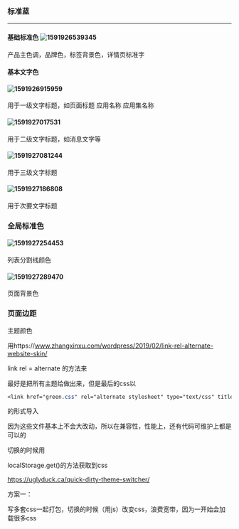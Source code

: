 ### 标准蓝

------

#### 基础标准色	![1591926539345](C:\Users\Administrator\AppData\Roaming\Typora\typora-user-images\1591926539345.png)

  产品主色调，品牌色，标签背景色，详情页标准字

#### 基本文字色	  

####  ![1591926915959](C:\Users\Administrator\AppData\Roaming\Typora\typora-user-images\1591926915959.png)

用于一级文字标题，如页面标题	应用名称	应用集名称

#### ![1591927017531](C:\Users\Administrator\AppData\Roaming\Typora\typora-user-images\1591927017531.png)

用于二级文字标题，如消息文字等

#### ![1591927081244](C:\Users\Administrator\AppData\Roaming\Typora\typora-user-images\1591927081244.png)

用于三级文字标题

#### ![1591927186808](C:\Users\Administrator\AppData\Roaming\Typora\typora-user-images\1591927186808.png)

用于次要文字标题

### 全局标准色

#### ![1591927254453](C:\Users\Administrator\AppData\Roaming\Typora\typora-user-images\1591927254453.png)

列表分割线颜色

#### ![1591927289470](C:\Users\Administrator\AppData\Roaming\Typora\typora-user-images\1591927289470.png)

页面背景色



### 页面边距





主题颜色

用https://www.zhangxinxu.com/wordpress/2019/02/link-rel-alternate-website-skin/

link rel = alternate 的方法来



最好是把所有主题给做出来，但是最后的css以

```css
<link href="green.css" rel="alternate stylesheet" type="text/css" title="绿色">
```

的形式导入

因为这些文件基本上不会大改动，所以在兼容性，性能上，还有代码可维护上都是可以的



切换的时候用

localStorage.get()的方法获取到css

https://uglyduck.ca/quick-dirty-theme-switcher/





方案一：

写多套css一起打包，切换的时候（用js）改变css，浪费宽带，因为一开始会加载很多css




